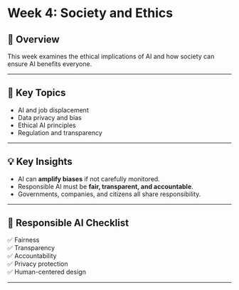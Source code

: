 # Week 4: Society and Ethics

## 📘 Overview
This week examines the ethical implications of AI and how society can ensure AI benefits everyone.

---

## 🧠 Key Topics
- AI and job displacement
- Data privacy and bias
- Ethical AI principles
- Regulation and transparency

---

## 💡 Key Insights
- AI can **amplify biases** if not carefully monitored.
- Responsible AI must be **fair, transparent, and accountable**.
- Governments, companies, and citizens all share responsibility.

---

## 🧍 Responsible AI Checklist
✅ Fairness  
✅ Transparency  
✅ Accountability  
✅ Privacy protection  
✅ Human-centered design  

---
